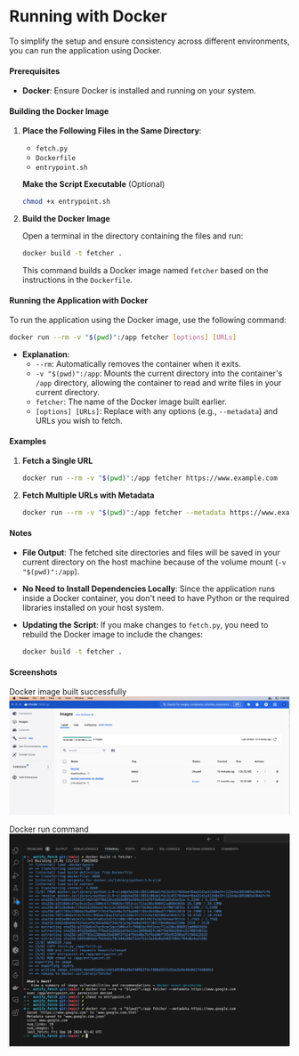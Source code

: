 # Running with Docker

To simplify the setup and ensure consistency across different environments, you can run the application using Docker.

#### Prerequisites

- **Docker**: Ensure Docker is installed and running on your system.

#### Building the Docker Image

1. **Place the Following Files in the Same Directory**:

   - `fetch.py`
   - `Dockerfile`
   - `entrypoint.sh`

    **Make the Script Executable** (Optional)
   ```bash
   chmod +x entrypoint.sh
   ```

2. **Build the Docker Image**

   Open a terminal in the directory containing the files and run:

   ```bash
   docker build -t fetcher .
   ```

   This command builds a Docker image named `fetcher` based on the instructions in the `Dockerfile`.

#### Running the Application with Docker

To run the application using the Docker image, use the following command:

```bash
docker run --rm -v "$(pwd)":/app fetcher [options] [URLs]
```

- **Explanation**:
  - `--rm`: Automatically removes the container when it exits.
  - `-v "$(pwd)":/app`: Mounts the current directory into the container's `/app` directory, allowing the container to read and write files in your current directory.
  - `fetcher`: The name of the Docker image built earlier.
  - `[options] [URLs]`: Replace with any options (e.g., `--metadata`) and URLs you wish to fetch.

#### Examples

1. **Fetch a Single URL**

   ```bash
   docker run --rm -v "$(pwd)":/app fetcher https://www.example.com
   ```

2. **Fetch Multiple URLs with Metadata**

   ```bash
   docker run --rm -v "$(pwd)":/app fetcher --metadata https://www.example.com https://www.anotherexample.com
   ```

#### Notes

- **File Output**: The fetched site directories and files will be saved in your current directory on the host machine because of the volume mount (`-v "$(pwd)":/app`).

- **No Need to Install Dependencies Locally**: Since the application runs inside a Docker container, you don't need to have Python or the required libraries installed on your host system.

- **Updating the Script**: If you make changes to `fetch.py`, you need to rebuild the Docker image to include the changes:

  ```bash
  docker build -t fetcher .
  ```

#### Screenshots
Docker image built successfully
![Docker image](./screenshots/docker_image.png)

Docker run command
![Docker run](./screenshots/docker_run.png)
